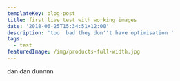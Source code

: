 ```yaml
---
templateKey: blog-post
title: first live test with working images
date: '2018-06-25T15:34:51+12:00'
description: 'too  bad they don''t have optimisation '
tags:
  - test
featuredImage: /img/products-full-width.jpg
---
```

dan dan dunnnn
